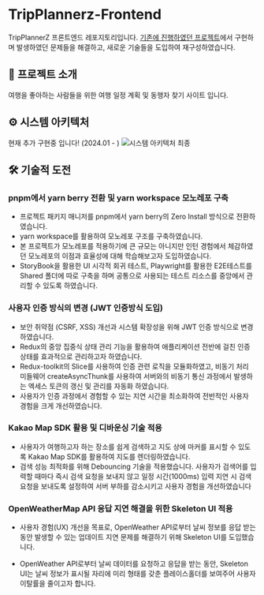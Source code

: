 # TripPlannerz-Frontend

TripPlannerZ 프론트엔드 레포지토리입니다. [기존에 진행하였던 프로젝트](https://github.com/GraudationProject2023/Tripplannerz)에서 구현하며 발생하였던 문제들을 해결하고, 새로운 기술들을 도입하여 재구성하였습니다.

## 👋 프로젝트 소개

여행을 좋아하는 사람들을 위한 여행 일정 계획 및 동행자 찾기 사이트 입니다.


## ⚙️ 시스템 아키텍처
현재 추가 구현중 입니다! (2024.01 - )
![시스템 아키텍처 최종](https://github.com/GraudationProject2023/Client/assets/97590636/fd894fdf-fb06-4fae-99ca-feaaa075a1af)



## 🛠️ 기술적 도전

### pnpm에서 yarn berry 전환 및 yarn workspace 모노레포 구축

- 프로젝트 패키지 매니저를 pnpm에서 yarn berry의 Zero Install 방식으로 전환하였습니다.
- yarn workspace를 활용하여 모노레포 구조를 구축하였습니다.
- 본 프로젝트가 모노레포를 적용하기에 큰 규모는 아니지만 인턴 경험에서 체감하였던 모노레포의 이점과 효율성에 대해 학습해보고자 도입하였습니다.
- StoryBook을 활용한 UI 시각적 회귀 테스트, Playwright를 활용한 E2E테스트를 Shared 폴더에 따로 구축을 하며 공통으로 사용되는 테스트 리소스를 중앙에서 관리할 수 있도록 하였습니다.

### 사용자 인증 방식의 변경 (JWT 인증방식 도입)

- 보안 취약점 (CSRF, XSS) 개선과 시스템 확장성을 위해 JWT 인증 방식으로 변경하였습니다.
- Redux의 중앙 집중식 상태 관리 기능을 활용하여 애플리케이션 전반에 걸친 인증 상태를 효과적으로 관리하고자 하였습니다.
- Redux-toolkit의 Slice를 사용하여 인증 관련 로직을 모듈화하였고, 비동기 처리 미들웨어 createAsyncThunk를 사용하여 서버와의 비동기 통신 과정에서 발생하는 엑세스 토큰의 갱신 및 관리를 자동화 하였습니다.
- 사용자가 인증 과정에서 경험할 수 있는 지연 시간을 최소화하여 전반적인 사용자 경험을 크게 개선하였습니다.

### Kakao Map SDK 활용 및 디바운싱 기술 적용

- 사용자가 여행하고자 하는 장소를 쉽게 검색하고 지도 상에 마커를 표시할 수 있도록 Kakao Map SDK를 활용하여 지도를 렌더링하였습니다.
- 검색 성능 최적화를 위해 Debouncing 기술을 적용했습니다. 사용자가 검색어를 입력할 때마다 즉시 검색 요청을 보내지 않고 일정 시간(1000ms) 입력 지연 시 검색 요청을 보내도록 설정하여 서버 부하를 감소시키고 사용자 경험을 개선하였습니다

### OpenWeatherMap API 응답 지연 해결을 위한 Skeleton UI 적용

- 사용자 경험(UX) 개선을 목표로, OpenWeather API로부터 날씨 정보를 응답 받는 동안 발생할 수 있는 업데이트 지연 문제를 해결하기 위해 Skeleton UI를 도입했습니다.

- OpenWeather API로부터 날씨 데이터를 요청하고 응답을 받는 동안, Skeleton UI는 날씨 정보가 표시될 자리에 미리 형태를 갖춘 플레이스홀더를 보여주어 사용자 이탈률을 줄이고자 합니다.
